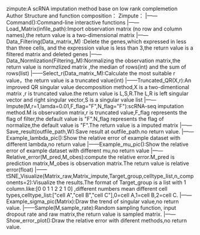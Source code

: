 zimpute:A scRNA imputation method base on low rank complemetion 
Author<ZHOUSIHAN>
Structure and function composition：
Zimpute：
       |——Command():Command-line interactive functions
       |——Load_Matrix(infile_path):Import observation matrix (no row and column names),the return value is a two-dimensional matrix
       |——Data_Filtering(Data_matrix_M) :Delete the genes,which expressed in less than three cells, and the expression value is less than 3,the return value is a filtered matrix and deleted genes
       |——Data_Normlization(Filtering_M):Normalizing the observation matrix,the return value is normzlized matrix ,the median of rows(int) and the sum of rows(list)
       |——Select_r(Data_matrix_M):Calculate the most suitable r value，the return value is a truncated value(int)
       |——Truncated_QR(X,r):An improved QR singular value decomposition method,X is a two-dimentional matrix ,r is truncated value.the return value is L,S,R.The L,R is left singular vector and right singular vector,S is a singular value list
       |——Impute(M,r=1,lamda=0.01,F_flag="F",N_flag="F"):scRNA-seq imputation method.M is observation matrix,r is truncated value,F_flag represents the flag of filter,the default value is "F".N_flag represents the flag of normalize,the default value is "F".The return value is a imputed matrix
       |——Save_result(outfile_path,W):Save result at outfile_path.no return value.
       |——Example_lambda_pic():Show the relative error of example dataset with different lambda,no return value
       |——Example_mu_pic():Show the relative error of example dataset with different mu,no return value
       |——Relative_error(M_pred,M_obes):compute the relative error.M_pred is prediction matrix,M_obes is observation matrix.The return value is relative error(float)
       |——tSNE_Visualize(Matrix_raw,Matrix_impute,Target_group,celltype_list,n_components=2):Visualize the results.The format of Target_group is a list with 1 column.like:[0 0 1 1 2 2 1 0] ,different numbers mean different cell types,celltype_list:["cell A","cell B","cell C"],0=cell A,1=cell B,2=cell C.
       |——Example_sigma_pic(Matrix):Draw the trend of singular value,no return value.
       |——Sample(M,sample_rate):Random sampling function, input dropout rate and raw matrix,the return value is sampled matrix.
       |——Show_error_plot():Draw the relative error with diferent methods,no return value.
